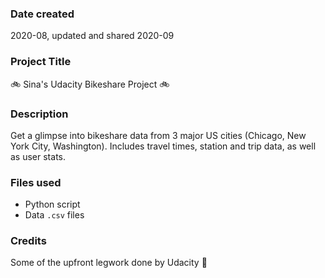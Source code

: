### Date created
2020-08, updated and shared 2020-09

### Project Title
:bike:  Sina's Udacity Bikeshare Project  :bike:

### Description
Get a glimpse into bikeshare data from 3 major US cities (Chicago, New York City, Washington). Includes travel times, station and trip data, as well as user stats.

### Files used
* Python script
* Data `.csv` files

### Credits
Some of the upfront legwork done by Udacity  :yellow_heart:

